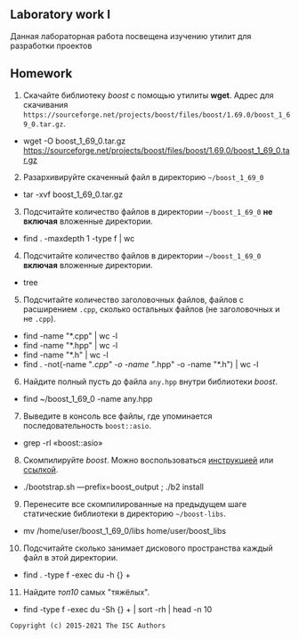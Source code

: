 ## Laboratory work I

Данная лабораторная работа посвещена изучению утилит для разработки проектов


## Homework

1. Скачайте библиотеку *boost* с помощью утилиты **wget**. Адрес для скачивания `https://sourceforge.net/projects/boost/files/boost/1.69.0/boost_1_69_0.tar.gz`.
- wget -O boost_1_69_0.tar.gz https://sourceforge.net/projects/boost/files/boost/1.69.0/boost_1_69_0.tar.gz
2. Разархивируйте скаченный файл в директорию `~/boost_1_69_0`
- tar -xvf boost_1_69_0.tar.gz 
3. Подсчитайте количество файлов в директории `~/boost_1_69_0` **не включая** вложенные директории.
- find . -maxdepth 1 -type f | wc
4. Подсчитайте количество файлов в директории `~/boost_1_69_0` **включая** вложенные директории.
- tree 
5. Подсчитайте количество заголовочных файлов, файлов с расширением `.cpp`, сколько остальных файлов (не заголовочных и не `.cpp`).
- find -name "*.cpp" | wc -l
- find -name "*.hpp" | wc -l 
- find -name "*.h" | wc -l
- find . -not(-name "*.cpp" -o -name "*.hpp" -o -name "*.h"\) | wc -l
6. Найдите полный пусть до файла `any.hpp` внутри библиотеки *boost*.
- find ~/boost_1_69_0 -name any.hpp  
7. Выведите в консоль все файлы, где упоминается последовательность `boost::asio`.
- grep -rl «boost::asio»  
8. Скомпилируйте *boost*. Можно воспользоваться [инструкцией](https://www.boost.org/doc/libs/1_61_0/more/getting_started/unix-variants.html#or-build-custom-binaries) или [ссылкой](https://codeyarns.com/2017/01/24/how-to-build-boost-on-linux/).
- ./bootstrap.sh —prefix=boost_output ; ./b2 install 
9. Перенесите все скомпилированные на предыдущем шаге статические библиотеки в директорию `~/boost-libs`.
- mv /home/user/boost_1_69_0/libs home/user/boost_libs
10. Подсчитайте сколько занимает дискового пространства каждый файл в этой директории.
- find . -type f -exec du -h {} +  
11. Найдите *топ10* самых "тяжёлых".
- find -type f -exec du -Sh {} + | sort -rh | head -n 10  

```
Copyright (c) 2015-2021 The ISC Authors
```
